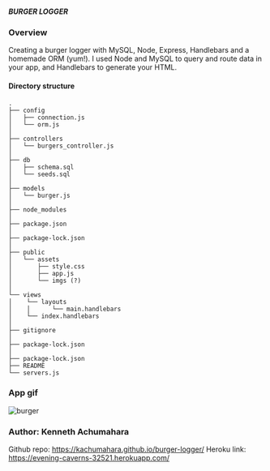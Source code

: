 ##### BURGER LOGGER

### Overview
Creating a burger logger with MySQL, Node, Express, Handlebars and a homemade ORM (yum!). I used Node and MySQL to query and route data in your app, and Handlebars to generate your HTML.

#### Directory structure

```
.
├── config
│   ├── connection.js
│   └── orm.js
│ 
├── controllers
│   └── burgers_controller.js
│
├── db
│   ├── schema.sql
│   └── seeds.sql
│
├── models
│   └── burger.js
│ 
├── node_modules
│ 
├── package.json
│
├── package-lock.json
│
├── public
│   └── assets
│       ├── style.css
│       ├── app.js
│       └── imgs (?)
│
└── views
│    └── layouts
│    │      └── main.handlebars 
│    └── index.handlebars 
│ 
├── gitignore
│
├── package-lock.json   
│             
├── package-lock.json    
├── README 
└── servers.js

```

### App gif

![burger](https://user-images.githubusercontent.com/42631863/76908280-86c0f680-6865-11ea-94ec-b9bb6c73f1bc.jpg)

### Author: Kenneth Achumahara
Github repo: https://kachumahara.github.io/burger-logger/
Heroku link: https://evening-caverns-32521.herokuapp.com/ 

